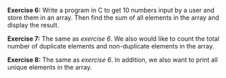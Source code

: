 **Exercise 6:** Write a program in C to get 10 numbers input by a user and store them in an array. Then find the sum of all elements in the array and display the result.

**Exercise 7:** The same as *exercise 6*. We also would like to count the total number of duplicate elements and non-duplicate elements in the array.

**Exercise 8:** The same as *exercise 6*. In addition, we also want to print all unique elements in the array.